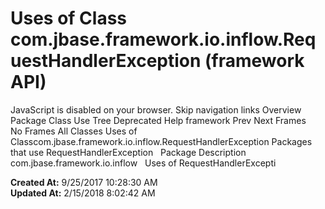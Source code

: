 # Uses of Class com.jbase.framework.io.inflow.RequestHandlerException (framework   API)

JavaScript is disabled on your browser. Skip navigation links Overview Package Class Use Tree Deprecated Help framework Prev Next Frames No Frames All Classes Uses of Classcom.jbase.framework.io.inflow.RequestHandlerException Packages that use RequestHandlerException   Package Description com.jbase.framework.io.inflow   Uses of RequestHandlerExcepti  

**Created At:** 9/25/2017 10:28:30 AM  
**Updated At:** 2/15/2018 8:02:42 AM  

